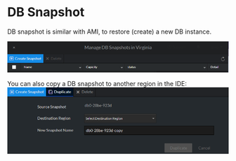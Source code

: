 # DB Snapshot

DB snapshot is similar with AMI, to restore (create) a new DB instance.

![](https://raw.githubusercontent.com/MadeiraCloud/docs-image/master/ide_resource_rds_snapshot.png)

You can also copy a DB snapshot to another region in the IDE:
![](https://raw.githubusercontent.com/MadeiraCloud/docs-image/master/ide_resource_rds_snapshot_copy.png)
